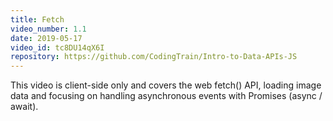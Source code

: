 ```yaml
---
title: Fetch
video_number: 1.1
date: 2019-05-17
video_id: tc8DU14qX6I
repository: https://github.com/CodingTrain/Intro-to-Data-APIs-JS
---
```


This video is client-side only and covers the web fetch() API, loading image data and focusing on handling asynchronous events with Promises (async / await).